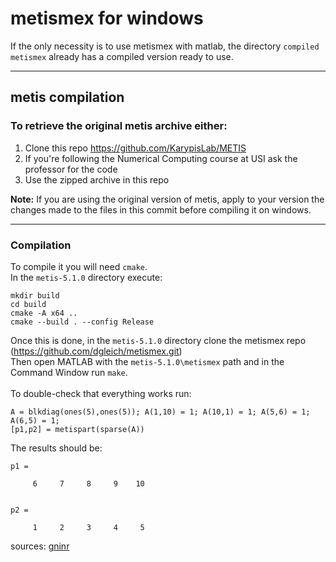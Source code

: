# metismex for windows
If the only necessity is to use metismex with matlab,
the directory ``compiled metismex`` already has a compiled version ready to use. <br>

---

## metis compilation
### To retrieve the original metis archive either:
1. Clone this repo https://github.com/KarypisLab/METIS
2. If you're following the Numerical Computing course at USI ask the professor for the code
3. Use the zipped archive in this repo

**Note:** If you are using the original version of metis, apply to your version the changes made to the files in this commit 
before compiling it on windows. <br>

---

### Compilation



To compile it you will need `cmake`. <br>
In the `metis-5.1.0` directory execute: <br>
```
mkdir build
cd build
cmake -A x64 ..
cmake --build . --config Release 
```

Once this is done, in the `metis-5.1.0` directory clone the metismex repo (https://github.com/dgleich/metismex.git) <br>
Then open MATLAB with the `metis-5.1.0\metismex` path and in the Command Window run `make`. <br>
<br>
To double-check that everything works run: 
```
A = blkdiag(ones(5),ones(5)); A(1,10) = 1; A(10,1) = 1; A(5,6) = 1; A(6,5) = 1;
[p1,p2] = metispart(sparse(A))
```
The results should be:

```
p1 =

     6     7     8     9    10


p2 =

     1     2     3     4     5
```

sources: [gninr](https://github.com/gninr/metis-5.0.2)